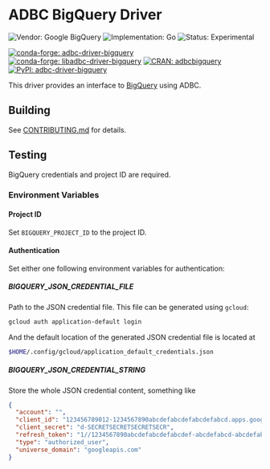 <!---
  Licensed to the Apache Software Foundation (ASF) under one
  or more contributor license agreements.  See the NOTICE file
  distributed with this work for additional information
  regarding copyright ownership.  The ASF licenses this file
  to you under the Apache License, Version 2.0 (the
  "License"); you may not use this file except in compliance
  with the License.  You may obtain a copy of the License at

    http://www.apache.org/licenses/LICENSE-2.0

  Unless required by applicable law or agreed to in writing,
  software distributed under the License is distributed on an
  "AS IS" BASIS, WITHOUT WARRANTIES OR CONDITIONS OF ANY
  KIND, either express or implied.  See the License for the
  specific language governing permissions and limitations
  under the License.
-->

# ADBC BigQuery Driver

![Vendor: Google BigQuery](https://img.shields.io/badge/vendor-Google%20BigQuery-blue?style=flat-square)
![Implementation: Go](https://img.shields.io/badge/language-Go-violet?style=flat-square)
![Status: Experimental](https://img.shields.io/badge/status-experimental-red?style=flat-square)

[![conda-forge: adbc-driver-bigquery](https://img.shields.io/conda/vn/conda-forge/adbc-driver-bigquery?label=conda-forge%3A%20adbc-driver-bigquery&style=flat-square)](https://anaconda.org/conda-forge/adbc-driver-bigquery)
[![conda-forge: libadbc-driver-bigquery](https://img.shields.io/conda/vn/conda-forge/libadbc-driver-bigquery?label=conda-forge%3A%20libadbc-driver-bigquery&style=flat-square)](https://anaconda.org/conda-forge/libadbc-driver-bigquery)
[![CRAN: adbcbigquery](https://img.shields.io/github/r-package/v/apache/arrow-adbc?filename=r%2Fadbcbigquery%2FDESCRIPTION&style=flat-square)](https://github.com/apache/arrow-adbc/tree/main/r/adbcbigquery)
[![PyPI: adbc-driver-bigquery](https://img.shields.io/pypi/v/adbc-driver-bigquery?style=flat-square)](https://pypi.org/project/adbc-driver-bigquery/)

This driver provides an interface to
[BigQuery](https://cloud.google.com/bigquery) using ADBC.

## Building

See [CONTRIBUTING.md](../../../CONTRIBUTING.md) for details.

## Testing

BigQuery credentials and project ID are required.

### Environment Variables
#### Project ID
Set `BIGQUERY_PROJECT_ID` to the project ID.

#### Authentication
Set either one following environment variables for authentication:

##### BIGQUERY_JSON_CREDENTIAL_FILE
Path to the JSON credential file. This file can be generated using `gcloud`:

```sh
gcloud auth application-default login
```

And the default location of the generated JSON credential file is located at

```sh
$HOME/.config/gcloud/application_default_credentials.json
```

##### BIGQUERY_JSON_CREDENTIAL_STRING
Store the whole JSON credential content, something like

```json
{
  "account": "",
  "client_id": "123456789012-1234567890abcdefabcdefabcdefabcd.apps.googleusercontent.com",
  "client_secret": "d-SECRETSECRETSECRETSECR",
  "refresh_token": "1//1234567890abcdefabcdefabcdef-abcdefabcd-abcdefabcdefabcdefabcdefab-abcdefabcdefabcdefabcdefabcdef-ab",
  "type": "authorized_user",
  "universe_domain": "googleapis.com"
}
```
